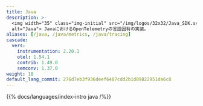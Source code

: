 ```yaml
---
title: Java
description: >-
  <img width="35" class="img-initial" src="/img/logos/32x32/Java_SDK.svg"
  alt="Java"> JavaにおけるOpenTelemetryの言語固有の実装。
aliases: [/java, /java/metrics, /java/tracing]
cascade:
  vers:
    instrumentation: 2.20.1
    otel: 1.54.1
    contrib: 1.49.0
    semconv: 1.37.0
weight: 18
default_lang_commit: 276d7eb3f936deef6487cdd2b1d89822951da6c8
---
```


{{% docs/languages/index-intro java /%}}
